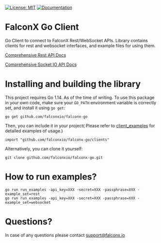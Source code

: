[![License: MIT](https://img.shields.io/badge/License-MIT-yellow.svg)](https://opensource.org/licenses/MIT)
[![Documentation](https://img.shields.io/badge/Documentation-GoDoc-green.svg)](https://godoc.org/github.com/falconxio/falconx-go)

FalconX Go Client
==================================
Go Client to connect to FalconX Rest/WebSocket APIs. Library contains clients for rest and websocket interfaces, and example files for using them.

[Comprehensive Rest API Docs](https://falconx.io/docs#rest-api)

[Comprehensive Socket IO API Docs](https://falconx.io/docs#websocket-api)


Installing and building the library
===================================

This project requires Go 1.14. As of the time of writing.
To use this package in your own code, make sure your `GO_PATH` environment variable is correctly set, and install it using `go get`:

    go get github.com/falconxio/falconx-go

Then, you can include it in your project( Please refer to [client_examples](https://github.com/falconxio/falconx-go/tree/main/client_examples) for detailed examples of usage.)

	import "github.com/falconxio/falconx-go/clients"

Alternatively, you can clone it yourself:

    git clone github.com/falconxio/falconx-go.git


How to run examples?
==================================
```
go run run_examples -api_key=XXX -secret=XXX -passphrase=XXX -example_set=rest
go run run_examples -api_key=XXX -secret=XXX -passphrase=XXX -example_set=websocket
```

Questions?
==================================
In case of any questions please contact support@falconx.io



